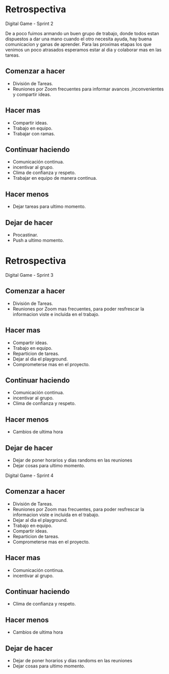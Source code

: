 # Retrospectiva 
Digital Game - Sprint 2

De a poco fuimos armando un buen grupo de trabajo, donde todos estan dispuestos a dar una mano cuando el otro necesita ayuda, hay buena comunicacion y ganas de aprender.
Para las proximas etapas los que venimos un poco atrasados esperamos estar al dia y colaborar mas en las tareas.
 
## Comenzar a hacer

* División de Tareas.
* Reuniones por Zoom frecuentes para informar avances ,inconvenientes y compartir ideas.

## Hacer mas

* Compartir ideas.
* Trabajo en equipo.
* Trabajar con ramas. 

## Continuar haciendo

* Comunicación continua.
* incentivar al grupo.
* Clima de confianza y respeto.
* Trabajar en equipo de manera continua.

## Hacer menos

* Dejar tareas para ultimo momento.

## Dejar de hacer

* Procastinar.
* Push a ultimo momento. 
 
# Retrospectiva 

Digital Game - Sprint 3
 
## Comenzar a hacer

* División de Tareas.
* Reuniones por Zoom mas frecuentes, para poder resfrescar la informacion viste e incluida en el trabajo.

## Hacer mas

* Compartir ideas.
* Trabajo en equipo.
* Reparticion de tareas.
* Dejar al dia el playground.
* Comprometerse mas en el proyecto. 

## Continuar haciendo

* Comunicación continua.
* incentivar al grupo.
* Clima de confianza y respeto.

## Hacer menos

* Cambios de ultima hora

## Dejar de hacer

* Dejar de poner horarios y dias randoms en las reuniones
* Dejar cosas para ultimo momento.  

Digital Game - Sprint 4
 
## Comenzar a hacer

* División de Tareas.
* Reuniones por Zoom mas frecuentes, para poder resfrescar la informacion viste e incluida en el trabajo.
* Dejar al dia el playground.
* Trabajo en equipo.
* Compartir ideas.
* Reparticion de tareas.
* Comprometerse mas en el proyecto. 

## Hacer mas

* Comunicación continua.
* incentivar al grupo.

## Continuar haciendo

* Clima de confianza y respeto.

## Hacer menos

* Cambios de ultima hora

## Dejar de hacer

* Dejar de poner horarios y dias randoms en las reuniones
* Dejar cosas para ultimo momento.  
 